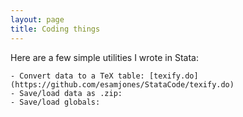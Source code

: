 ```yaml
---
layout: page
title: Coding things
---
```


Here are a few simple utilities I wrote in Stata:

    - Convert data to a TeX table: [texify.do](https://github.com/esamjones/StataCode/texify.do)
    - Save/load data as .zip:
    - Save/load globals: 
